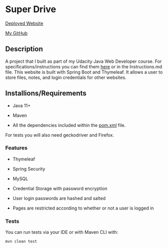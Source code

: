 # Super Drive

[Deployed Website](https://super-drive.herokuapp.com/)

[My GitHub](https://github.com/antonio36alv)

## Description

A project that I built as part of my Udacity Java Web Developer course. For specifications/instructions you can find them [here](./Instructions.md) or in the Instructions.md file.
This website is built with Spring Boot and Thymeleaf. It allows a user to store files, notes, and login credentials for other websites.

<!-- table of contents here -->

## Installions/Requirements

- Java 11+

- Maven

- All the dependencies included within the [pom.xml](./pom.xml) file.

For tests you will also need geckodriver and Firefox.


### Features

- Thymeleaf

- Spring Security

- MySQL

- Credential Storage with password encryption

- User login passwords are hashed and salted

- Pages are restricted according to whether or not a user is logged in


### Tests

You can run tests via your IDE or with Maven CLI with:

```mvn clean test```

